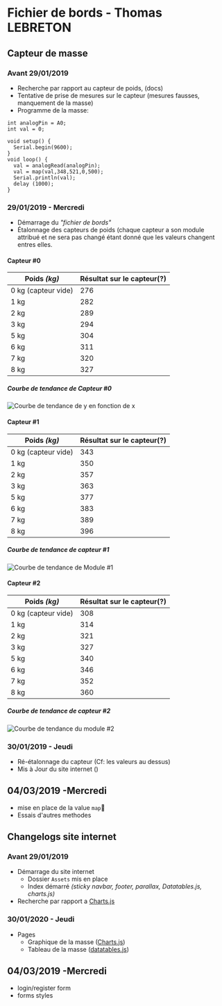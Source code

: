 
# Fichier de bords - Thomas LEBRETON

## Capteur de masse

### Avant 29/01/2019
- Recherche par rapport au capteur de poids, (docs)
- Tentative de prise de mesures sur le capteur (mesures fausses, manquement de la masse)
- Programme de la masse: 
```arduino
int analogPin = A0;
int val = 0;

void setup() {
  Serial.begin(9600);
}
void loop() {
  val = analogRead(analogPin);
  val = map(val,348,521,0,500);
  Serial.println(val);
  delay (1000);
}
```

### 29/01/2019 - Mercredi
- Démarrage du *"fichier de bords"*
- Étalonnage des capteurs de poids (chaque capteur a son module attribué et ne sera pas changé étant donné que les valeurs changent entres elles. 
#### Capteur #0
|Poids *(kg)*|Résultat sur le capteur(?)|
|--|--|
| 0 kg (capteur vide) | 276 |
| 1 kg | 282 |
| 2 kg | 289 |
| 3 kg | 294 |
| 5 kg | 304 |
| 6 kg | 311|
| 7 kg | 320 |
| 8 kg | 327 |

##### Courbe de tendance de Capteur #0
![Courbe de tendance de y en fonction de x](https://i.imgur.com/ykvpD7x.png)

#### Capteur #1
|Poids *(kg)*|Résultat sur le capteur(?)|
|--|--|
| 0 kg (capteur vide) | 343 |
| 1 kg | 350 |
| 2 kg | 357 |
| 3 kg | 363 |
| 5 kg | 377 |
| 6 kg | 383 |
| 7 kg | 389 |
| 8 kg | 396 |

##### Courbe de tendance de capteur #1
![Courbe de tendance de Module #1](https://i.imgur.com/U3jx82K.png)

#### Capteur #2
|Poids *(kg)*|Résultat sur le capteur(?)|
|--|--|
| 0 kg (capteur vide) | 308 |
| 1 kg | 314 |
| 2 kg | 321 |
| 3 kg | 327 |
| 5 kg | 340 |
| 6 kg | 346|
| 7 kg | 352 |
| 8 kg | 360 |

##### Courbe de tendance de capteur #2
![Courbe de tendance du module #2](https://i.imgur.com/PWdDhDC.png)

### 30/01/2019 - Jeudi
- Ré-étalonnage du capteur (Cf: les valeurs au dessus)
- Mis à Jour du site internet ()

## 04/03/2019 -Mercredi
- mise en place de la value `map`:thinking:
- Essais d'autres methodes 


## Changelogs site internet

### Avant 29/01/2019
- Démarrage du site internet
    - Dossier `Assets` mis en place
    - Index démarré *(sticky navbar, footer, parallax, Datatables.js, charts.js)*
- Recherche par rapport a [Charts.js](https://www.chartjs.org/)

### 30/01/2020 - Jeudi
- Pages
	- Graphique de la masse ([Charts.js](https://www.chartjs.org/))
	- Tableau de la masse ([datatables.js](https://www.datatables.net/))

## 04/03/2019 -Mercredi
- login/register form
- forms styles
<!--stackedit_data:
eyJoaXN0b3J5IjpbMTMxMzY0NDgyMCwxNzk2MzgyNTc0LC0xMz
Y4OTM0NzEsMTk0NjQ1MTYwOSwtODM5NDcxOTAzLDIwMDM4ODI4
MDQsLTY2ODc3MjMxOCwyMzYyMjk2OTIsNDU3OTc3NjcwLDc3Nz
E1MTM5LC02NzgyMzk4MzQsNzMxNzEzMzc5LDc0OTkwMDkwMiwx
ODEyNDgyNjI4LDgyMjM0NTU3NiwxNzMwMzM3MzQ2XX0=
-->